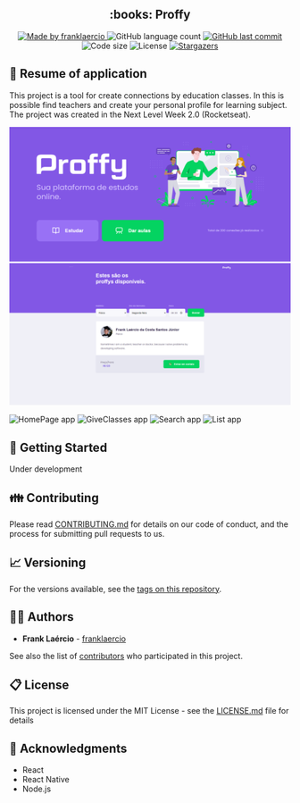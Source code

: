 <h2 align="center"> 
  :books: Proffy
</h1>

<p align="center">
  <a href="https://www.linkedin.com/in/frank-laercio/">
    <img alt="Made by franklaercio" src="https://img.shields.io/badge/Linkedin-Made%20by%20franklaercio-blue">
  </a>
  
  <img alt="GitHub language count" src="https://img.shields.io/github/languages/count/franklaercio/hero-crud-flutter?color=%2304D361">
  
  <a href="https://github.com/franklaercio/hero-crud-flutter/commits/master">
    <img alt="GitHub last commit" src="https://img.shields.io/github/last-commit/franklaercio/hero-crud-flutter">
  </a>
  
  <img alt="Code size" src="https://img.shields.io/github/languages/code-size/franklaercio/hero-crud-flutter">

  <img alt="License" src="https://img.shields.io/badge/license-MIT-brightgreen">
   <a href="https://github.com/franklaercio/hero-crud-flutter/stargazers">
    <img alt="Stargazers" src="https://img.shields.io/github/stars/franklaercio/hero-crud-flutter?style=social">
  </a>
</p>

## :bookmark_tabs: Resume of application

This project is a tool for create connections by education classes. In this is possible find teachers and create your personal profile for learning subject. The project was created in the Next Level Week 2.0 (Rocketseat).

<p align="center">
  <img src="assets/images/print_screen_1.png" alt="Page home of application web">
  <img src="assets/images/print_screen_2.png" alt="Page find teachers of application web">
</p>  

<p>
  <img alt="HomePage app" width="200" src="https://user-images.githubusercontent.com/38151364/90080080-14532600-dce0-11ea-85e8-efcd1f2b6818.jpeg" />
  <img alt="GiveClasses app" width="200" src="https://user-images.githubusercontent.com/38151364/90471777-6d162a80-e0f5-11ea-8cb8-1024bc1939a0.jpg" />
  <img alt="Search app" width="200" src="https://user-images.githubusercontent.com/38151364/90471821-815a2780-e0f5-11ea-82f8-4f5008fdfb0f.jpg" />
  <img alt="List app" width="200" src="https://user-images.githubusercontent.com/38151364/90471803-78695600-e0f5-11ea-861a-d0b9c0fc5b37.jpg" />
</p>


## :mag_right: Getting Started

Under development

## :family: Contributing

Please read [CONTRIBUTING.md](https://gist.github.com/PurpleBooth/b24679402957c63ec426) for details on our code of conduct, and the process for submitting pull requests to us.

## :chart_with_upwards_trend: Versioning

For the versions available, see the [tags on this repository](https://github.com/franklaercio/Ecoleta/tags). 

## :man_technologist: Authors

* **Frank Laércio** - [franklaercio](https://github.com/franklaercio)

See also the list of [contributors](https://github.com/franklaercio/Ecoleta/contributors) who participated in this project.

## :clipboard: License

This project is licensed under the MIT License - see the [LICENSE.md](LICENSE.md) file for details

## :newspaper: Acknowledgments

- React
- React Native
- Node.js
